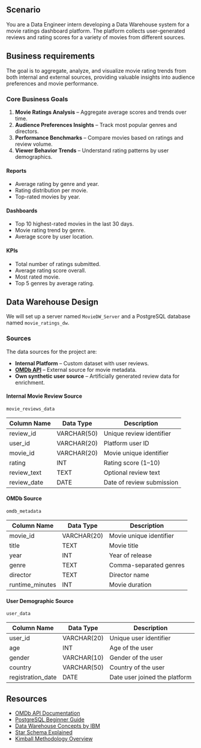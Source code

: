 
## Scenario

You are a Data Engineer intern developing a Data Warehouse system for a movie ratings dashboard platform. The platform collects user-generated reviews and rating scores for a variety of movies from different sources.

## Business requirements

The goal is to aggregate, analyze, and visualize movie rating trends from both internal and external sources, providing valuable insights into audience preferences and movie performance.

### Core Business Goals

1. **Movie Ratings Analysis** – Aggregate average scores and trends over time.
2. **Audience Preferences Insights** – Track most popular genres and directors.
3. **Performance Benchmarks** – Compare movies based on ratings and review volume.
4. **Viewer Behavior Trends** – Understand rating patterns by user demographics.

#### Reports

* Average rating by genre and year.
* Rating distribution per movie.
* Top-rated movies by year.

#### Dashboards

* Top 10 highest-rated movies in the last 30 days.
* Movie rating trend by genre.
* Average score by user location.

#### KPIs

* Total number of ratings submitted.
* Average rating score overall.
* Most rated movie.
* Top 5 genres by average rating.

## Data Warehouse Design

We will set up a server named `MovieDW_Server` and a PostgreSQL database named `movie_ratings_dw`.

### Sources

The data sources for the project are:

* **Internal Platform** – Custom dataset with user reviews.
* **[OMDb API](https://www.omdbapi.com/)** – External source for movie metadata.
* **Own synthetic user source** – Artificially generated review data for enrichment.

#### Internal Movie Review Source

`movie_reviews_data`

| Column Name  | Data Type   | Description               |
| ------------ | ----------- | ------------------------- |
| review\_id   | VARCHAR(50) | Unique review identifier  |
| user\_id     | VARCHAR(20) | Platform user ID          |
| movie\_id    | VARCHAR(20) | Movie unique identifier   |
| rating       | INT         | Rating score (1–10)       |
| review\_text | TEXT        | Optional review text      |
| review\_date | DATE        | Date of review submission |

#### OMDb Source

`omdb_metadata`

| Column Name      | Data Type   | Description             |
| ---------------- | ----------- | ----------------------- |
| movie\_id        | VARCHAR(20) | Movie unique identifier |
| title            | TEXT        | Movie title             |
| year             | INT         | Year of release         |
| genre            | TEXT        | Comma-separated genres  |
| director         | TEXT        | Director name           |
| runtime\_minutes | INT         | Movie duration          |

#### User Demographic Source

`user_data`

| Column Name        | Data Type   | Description                   |
| ------------------ | ----------- | ----------------------------- |
| user\_id           | VARCHAR(20) | Unique user identifier        |
| age                | INT         | Age of the user               |
| gender             | VARCHAR(10) | Gender of the user            |
| country            | VARCHAR(50) | Country of the user           |
| registration\_date | DATE        | Date user joined the platform |


## Resources

* [OMDb API Documentation](https://www.omdbapi.com/)
* [PostgreSQL Beginner Guide](https://www.postgresqltutorial.com/)
* [Data Warehouse Concepts by IBM](https://www.ibm.com/topics/data-warehouse)
* [Star Schema Explained](https://en.wikipedia.org/wiki/Star_schema)
* [Kimball Methodology Overview](https://www.kimballgroup.com/)
